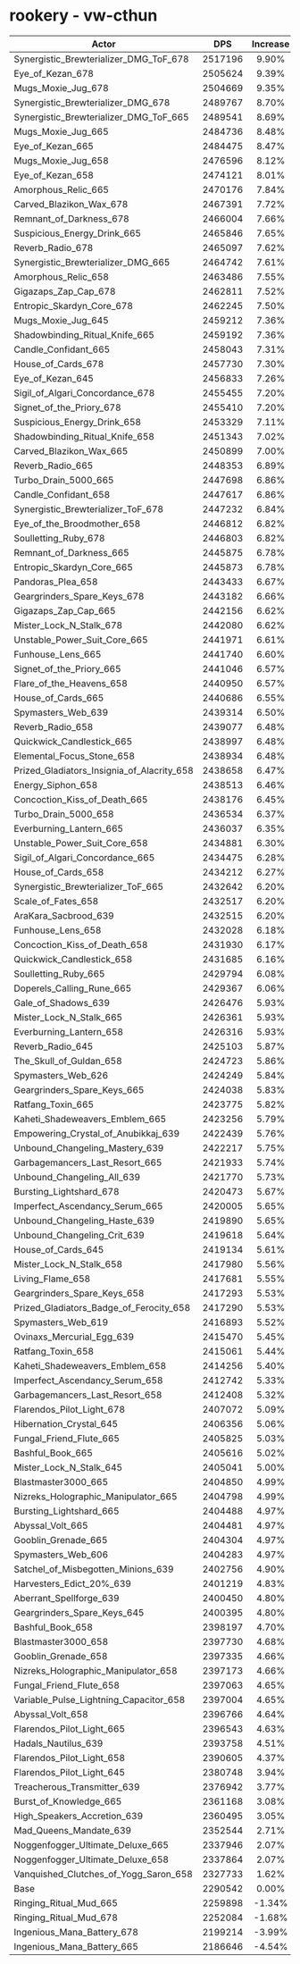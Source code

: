 # rookery - vw-cthun
| Actor | DPS | Increase |
|---|:---:|:---:|
|Synergistic_Brewterializer_DMG_ToF_678|2517196|9.90%|
|Eye_of_Kezan_678|2505624|9.39%|
|Mugs_Moxie_Jug_678|2504669|9.35%|
|Synergistic_Brewterializer_DMG_678|2489767|8.70%|
|Synergistic_Brewterializer_DMG_ToF_665|2489541|8.69%|
|Mugs_Moxie_Jug_665|2484736|8.48%|
|Eye_of_Kezan_665|2484475|8.47%|
|Mugs_Moxie_Jug_658|2476596|8.12%|
|Eye_of_Kezan_658|2474121|8.01%|
|Amorphous_Relic_665|2470176|7.84%|
|Carved_Blazikon_Wax_678|2467391|7.72%|
|Remnant_of_Darkness_678|2466004|7.66%|
|Suspicious_Energy_Drink_665|2465846|7.65%|
|Reverb_Radio_678|2465097|7.62%|
|Synergistic_Brewterializer_DMG_665|2464742|7.61%|
|Amorphous_Relic_658|2463486|7.55%|
|Gigazaps_Zap_Cap_678|2462811|7.52%|
|Entropic_Skardyn_Core_678|2462245|7.50%|
|Mugs_Moxie_Jug_645|2459212|7.36%|
|Shadowbinding_Ritual_Knife_665|2459192|7.36%|
|Candle_Confidant_665|2458043|7.31%|
|House_of_Cards_678|2457730|7.30%|
|Eye_of_Kezan_645|2456833|7.26%|
|Sigil_of_Algari_Concordance_678|2455455|7.20%|
|Signet_of_the_Priory_678|2455410|7.20%|
|Suspicious_Energy_Drink_658|2453329|7.11%|
|Shadowbinding_Ritual_Knife_658|2451343|7.02%|
|Carved_Blazikon_Wax_665|2450899|7.00%|
|Reverb_Radio_665|2448353|6.89%|
|Turbo_Drain_5000_665|2447698|6.86%|
|Candle_Confidant_658|2447617|6.86%|
|Synergistic_Brewterializer_ToF_678|2447232|6.84%|
|Eye_of_the_Broodmother_658|2446812|6.82%|
|Soulletting_Ruby_678|2446803|6.82%|
|Remnant_of_Darkness_665|2445875|6.78%|
|Entropic_Skardyn_Core_665|2445873|6.78%|
|Pandoras_Plea_658|2443433|6.67%|
|Geargrinders_Spare_Keys_678|2443182|6.66%|
|Gigazaps_Zap_Cap_665|2442156|6.62%|
|Mister_Lock_N_Stalk_678|2442080|6.62%|
|Unstable_Power_Suit_Core_665|2441971|6.61%|
|Funhouse_Lens_665|2441740|6.60%|
|Signet_of_the_Priory_665|2441046|6.57%|
|Flare_of_the_Heavens_658|2440950|6.57%|
|House_of_Cards_665|2440686|6.55%|
|Spymasters_Web_639|2439314|6.50%|
|Reverb_Radio_658|2439077|6.48%|
|Quickwick_Candlestick_665|2438997|6.48%|
|Elemental_Focus_Stone_658|2438934|6.48%|
|Prized_Gladiators_Insignia_of_Alacrity_658|2438658|6.47%|
|Energy_Siphon_658|2438513|6.46%|
|Concoction_Kiss_of_Death_665|2438176|6.45%|
|Turbo_Drain_5000_658|2436534|6.37%|
|Everburning_Lantern_665|2436037|6.35%|
|Unstable_Power_Suit_Core_658|2434881|6.30%|
|Sigil_of_Algari_Concordance_665|2434475|6.28%|
|House_of_Cards_658|2434212|6.27%|
|Synergistic_Brewterializer_ToF_665|2432642|6.20%|
|Scale_of_Fates_658|2432517|6.20%|
|AraKara_Sacbrood_639|2432515|6.20%|
|Funhouse_Lens_658|2432028|6.18%|
|Concoction_Kiss_of_Death_658|2431930|6.17%|
|Quickwick_Candlestick_658|2431685|6.16%|
|Soulletting_Ruby_665|2429794|6.08%|
|Doperels_Calling_Rune_665|2429367|6.06%|
|Gale_of_Shadows_639|2426476|5.93%|
|Mister_Lock_N_Stalk_665|2426361|5.93%|
|Everburning_Lantern_658|2426316|5.93%|
|Reverb_Radio_645|2425103|5.87%|
|The_Skull_of_Guldan_658|2424723|5.86%|
|Spymasters_Web_626|2424249|5.84%|
|Geargrinders_Spare_Keys_665|2424038|5.83%|
|Ratfang_Toxin_665|2423775|5.82%|
|Kaheti_Shadeweavers_Emblem_665|2423256|5.79%|
|Empowering_Crystal_of_Anubikkaj_639|2422439|5.76%|
|Unbound_Changeling_Mastery_639|2422217|5.75%|
|Garbagemancers_Last_Resort_665|2421933|5.74%|
|Unbound_Changeling_All_639|2421770|5.73%|
|Bursting_Lightshard_678|2420473|5.67%|
|Imperfect_Ascendancy_Serum_665|2420005|5.65%|
|Unbound_Changeling_Haste_639|2419890|5.65%|
|Unbound_Changeling_Crit_639|2419618|5.64%|
|House_of_Cards_645|2419134|5.61%|
|Mister_Lock_N_Stalk_658|2417980|5.56%|
|Living_Flame_658|2417681|5.55%|
|Geargrinders_Spare_Keys_658|2417293|5.53%|
|Prized_Gladiators_Badge_of_Ferocity_658|2417290|5.53%|
|Spymasters_Web_619|2416893|5.52%|
|Ovinaxs_Mercurial_Egg_639|2415470|5.45%|
|Ratfang_Toxin_658|2415061|5.44%|
|Kaheti_Shadeweavers_Emblem_658|2414256|5.40%|
|Imperfect_Ascendancy_Serum_658|2412742|5.33%|
|Garbagemancers_Last_Resort_658|2412408|5.32%|
|Flarendos_Pilot_Light_678|2407072|5.09%|
|Hibernation_Crystal_645|2406356|5.06%|
|Fungal_Friend_Flute_665|2405825|5.03%|
|Bashful_Book_665|2405616|5.02%|
|Mister_Lock_N_Stalk_645|2405041|5.00%|
|Blastmaster3000_665|2404850|4.99%|
|Nizreks_Holographic_Manipulator_665|2404798|4.99%|
|Bursting_Lightshard_665|2404488|4.97%|
|Abyssal_Volt_665|2404481|4.97%|
|Gooblin_Grenade_665|2404304|4.97%|
|Spymasters_Web_606|2404283|4.97%|
|Satchel_of_Misbegotten_Minions_639|2402756|4.90%|
|Harvesters_Edict_20%_639|2401219|4.83%|
|Aberrant_Spellforge_639|2400450|4.80%|
|Geargrinders_Spare_Keys_645|2400395|4.80%|
|Bashful_Book_658|2398197|4.70%|
|Blastmaster3000_658|2397730|4.68%|
|Gooblin_Grenade_658|2397335|4.66%|
|Nizreks_Holographic_Manipulator_658|2397173|4.66%|
|Fungal_Friend_Flute_658|2397063|4.65%|
|Variable_Pulse_Lightning_Capacitor_658|2397004|4.65%|
|Abyssal_Volt_658|2396766|4.64%|
|Flarendos_Pilot_Light_665|2396543|4.63%|
|Hadals_Nautilus_639|2393758|4.51%|
|Flarendos_Pilot_Light_658|2390605|4.37%|
|Flarendos_Pilot_Light_645|2380748|3.94%|
|Treacherous_Transmitter_639|2376942|3.77%|
|Burst_of_Knowledge_665|2361168|3.08%|
|High_Speakers_Accretion_639|2360495|3.05%|
|Mad_Queens_Mandate_639|2352544|2.71%|
|Noggenfogger_Ultimate_Deluxe_665|2337946|2.07%|
|Noggenfogger_Ultimate_Deluxe_658|2337864|2.07%|
|Vanquished_Clutches_of_Yogg_Saron_658|2327733|1.62%|
|Base|2290542|0.00%|
|Ringing_Ritual_Mud_665|2259898|-1.34%|
|Ringing_Ritual_Mud_678|2252084|-1.68%|
|Ingenious_Mana_Battery_678|2199214|-3.99%|
|Ingenious_Mana_Battery_665|2186646|-4.54%|

